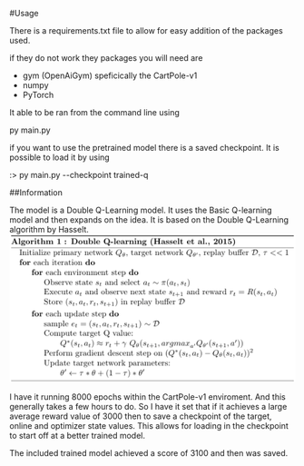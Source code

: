 #Usage

There is a requirements.txt file to allow for easy addition of the packages used. 

if they do not work they packages you will need are
- gym (OpenAiGym) speficically the CartPole-v1
- numpy
- PyTorch

It able to be ran from the command line using

py main.py

if you want to use the pretrained model there is a saved checkpoint. It is possible to load it by using 

:> py main.py --checkpoint trained-q

##Information

The model is a Double Q-Learning model. It uses the Basic Q-learning model and then expands on the idea. It is 
based on the Double Q-Learning algorithm by Hasselt. 
![img.png](img.png)

I have it running 8000 epochs within the CartPole-v1 enviroment. And this generally takes a few hours to do.
So I have it set that if it achieves a large average reward value of 3000 then to save a checkpoint of the
target, online and optimizer state values. This allows for loading in the checkpoint to start off at a better trained model.

The included trained model achieved a score of 3100 and then was saved.